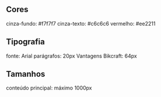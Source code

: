 ## Cores

cinza-fundo: #f7f7f7
cinza-texto: #c6c6c6
vermelho: #ee2211

## Tipografia

fonte: Arial
parágrafos: 20px
Vantagens Bikcraft: 64px

## Tamanhos

conteúdo principal: máximo 1000px
